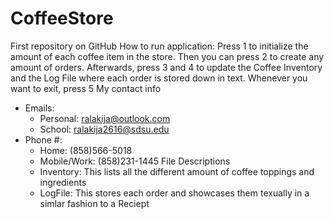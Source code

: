 # CoffeeStore
First repository on GitHub
How to run application: Press 1 to initialize the amount of each coffee item in the store. Then you can press 2 to create any amount of orders. Afterwards, press 3 and 4 to update the Coffee Inventory and the Log File where each order is stored down in text. Whenever you want to exit, press 5
My contact info
- Emails:
  - Personal: ralakija@outlook.com
  - School: ralakija2616@sdsu.edu
- Phone #:
  - Home: (858)566-5018
  - Mobile/Work: (858)231-1445
  File Descriptions
  - Inventory: This lists all the different amount of coffee toppings and ingredients
  - LogFile: This stores each order and showcases them texually in a simlar fashion to a Reciept
